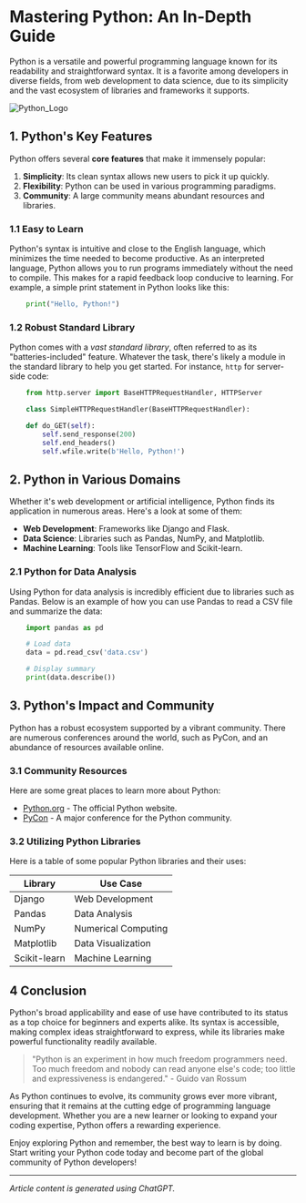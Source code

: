 
# Mastering Python: An In-Depth Guide


Python is a versatile and powerful programming language known for its readability and straightforward syntax. It is a favorite among developers in diverse fields, from web development to data science, due to its simplicity and the vast ecosystem of libraries and frameworks it supports.

![Python_Logo](https://www.python.org/static/img/python-logo@2x.png)

## 1. Python's Key Features


Python offers several **core features** that make it immensely popular:

1. **Simplicity**: Its clean syntax allows new users to pick it up quickly.
2. **Flexibility**: Python can be used in various programming paradigms.
3. **Community**: A large community means abundant resources and libraries.

### 1.1 Easy to Learn

Python's syntax is intuitive and close to the English language, which minimizes the time needed to become productive. As an interpreted language, Python allows you to run programs immediately without the need to compile. This makes for a rapid feedback loop conducive to learning. For example, a simple print statement in Python looks like this:

```python 
    print("Hello, Python!")
```

### 1.2 Robust Standard Library

Python comes with a *vast standard library*, often referred to as its "batteries-included" feature. Whatever the task, there's likely a module in the standard library to help you get started. For instance, `http` for server-side code:

```python 
    from http.server import BaseHTTPRequestHandler, HTTPServer

    class SimpleHTTPRequestHandler(BaseHTTPRequestHandler):

    def do_GET(self):
        self.send_response(200)
        self.end_headers()
        self.wfile.write(b'Hello, Python!')
```

## 2. Python in Various Domains


Whether it's web development or artificial intelligence, Python finds its application in numerous areas. Here's a look at some of them:

* **Web Development**: Frameworks like Django and Flask.
* **Data Science**: Libraries such as Pandas, NumPy, and Matplotlib.
* **Machine Learning**: Tools like TensorFlow and Scikit-learn.

### 2.1 Python for Data Analysis

Using Python for data analysis is incredibly efficient due to libraries such as Pandas. Below is an example of how you can use Pandas to read a CSV file and summarize the data:

```python 
    import pandas as pd

    # Load data
    data = pd.read_csv('data.csv')

    # Display summary
    print(data.describe())
```

## 3. Python's Impact and Community


Python has a robust ecosystem supported by a vibrant community. There are numerous conferences around the world, such as PyCon, and an abundance of resources available online. 

### 3.1 Community Resources

Here are some great places to learn more about Python:

* [Python.org](https://www.python.org/) - The official Python website.
* [PyCon](https://pycon.org/) - A major conference for the Python community. 

### 3.2 Utilizing Python Libraries

Here is a table of some popular Python libraries and their uses:

| **Library**  | **Use Case**        |
| ------------ | ------------------- |
| Django       | Web Development     |
| Pandas       | Data Analysis       |
| NumPy        | Numerical Computing |
| Matplotlib   | Data Visualization  |
| Scikit-learn | Machine Learning    |


## 4 Conclusion


Python's broad applicability and ease of use have contributed to its status as a top choice for beginners and experts alike. Its syntax is accessible, making complex ideas straightforward to express, while its libraries make powerful functionality readily available.

> "Python is an experiment in how much freedom programmers need. Too much freedom and nobody can read anyone else's code; too little and expressiveness is endangered." - Guido van Rossum

As Python continues to evolve, its community grows ever more vibrant, ensuring that it remains at the cutting edge of programming language development. Whether you are a new learner or looking to expand your coding expertise, Python offers a rewarding experience.

Enjoy exploring Python and remember, the best way to learn is by doing. Start writing your Python code today and become part of the global community of Python developers!

___

*Article content is generated using ChatGPT.*

